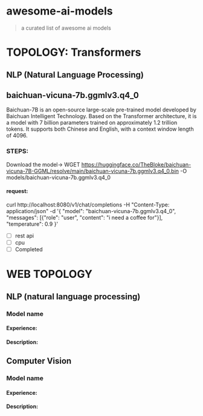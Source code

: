 # awesome-ai-models

> a curated list of awesome ai models

# TOPOLOGY: Transformers

## NLP (Natural Language Processing)

## baichuan-vicuna-7b.ggmlv3.q4_0

Baichuan-7B is an open-source large-scale pre-trained model developed by Baichuan Intelligent Technology. Based on the Transformer architecture, it is a model with 7 billion parameters trained on approximately 1.2 trillion tokens. It supports both Chinese and English, with a context window length of 4096.

### STEPS:

Download the model-> WGET https://huggingface.co/TheBloke/baichuan-vicuna-7B-GGML/resolve/main/baichuan-vicuna-7b.ggmlv3.q4_0.bin -O models/baichuan-vicuna-7b.ggmlv3.q4_0

#### request:

curl http://localhost:8080/v1/chat/completions -H "Content-Type: application/json" -d '{
"model": "baichuan-vicuna-7b.ggmlv3.q4_0",
"messages": [{"role": "user", "content": "i need a coffee for"}],
"temperature": 0.9
}'

- [ ] rest api
- [ ] cpu
- [ ] Completed

# WEB TOPOLOGY

## NLP (natural language processing)

### Model name

#### Experience:

#### Description:

## Computer Vision

### Model name

#### Experience:

#### Description:
